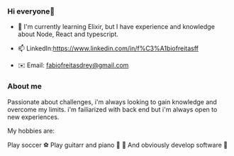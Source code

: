 ### Hi everyone👋

- 🌱 I'm currently learning Elixir, but I have experience and knowledge about Node, React and typescript.

- 📫 LinkedIn:https://www.linkedin.com/in/f%C3%A1biofreitasff
- ✉️ Email: fabiofreitasdrey@gmail.com

### About me

Passionate about challenges, i'm always looking to gain knowledge and overcome my limits.
i'm failiarized with back end but i'm always open to new experiences.



My hobbies are:

Play soccer ⚽
Play guitarr and piano 🎹 🎸
And obviously develop software 🤩

